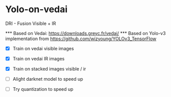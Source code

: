 # Yolo-on-vedai

DRI - Fusion Visible + IR

*** Based on Vedai: https://downloads.greyc.fr/vedai/ 
*** Based on Yolo-v3 implementation from https://github.com/wizyoung/YOLOv3_TensorFlow

- [x] Train on vedai visible images
- [x] Train on vedai IR images
- [x] Train on stacked images visible / ir
- [ ] Alight darknet model to speed up
- [ ] Try quantization to speed up

